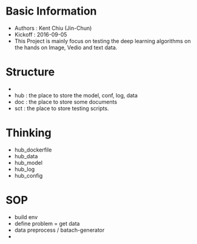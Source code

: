 

# Basic Information
- Authors : Kent Chiu (Jin-Chun)
- Kickoff : 2016-09-05
- This Project is mainly focus on testing the deep learning algorithms on the hands on Image, Vedio and text data.

# Structure
- 
- hub : the place to store the model, conf, log, data 
- doc : the place to store some documents
- sct : the place to store testing scripts.



# Thinking 
- hub_dockerfile 
- hub_data
- hub_model
- hub_log
- hub_config

# SOP
- build env
- define problem = get data
- data preprocess / batach-generator 
- 